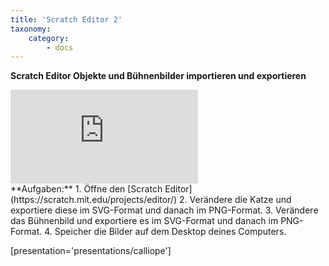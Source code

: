 ```yaml
---
title: 'Scratch Editor 2'
taxonomy:
    category:
        - docs
---
```


**Scratch Editor Objekte und Bühnenbilder importieren und exportieren** 

<div class="video-container-wrapper"><div class='video-container'><iframe src='https://www.youtube.com/embed/HLNveHrQtDA'  frameborder='0' allowfullscreen></iframe></div></div>
**Aufgaben:**
1. Öffne den [Scratch Editor](https://scratch.mit.edu/projects/editor/)
2. Verändere die Katze und exportiere diese im SVG-Format und danach im PNG-Format.
3. Verändere das Bühnenbild und exportiere es im SVG-Format und danach im PNG-Format.
4. Speicher die Bilder auf dem Desktop deines Computers.

[presentation='presentations/calliope']